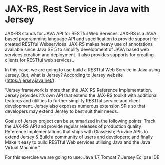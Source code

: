 ﻿# JAX-RS, Rest Service in Java with Jersey

JAX-RS stands for JAVA API for RESTful Web Services. JAX-RS is a JAVA based programming language API and specification to provide support for created RESTful Webservices. JAX-RS makes heavy use of annotations available since Java SE 5 to simplify development of JAVA based web services creation and deployment. It also provides supports for creating clients for RESTful web services..

In this case, we are going to use build a RESTful Web Service in Java using Jersey. But, what is Jersey? According to Jersey website (https://jersey.java.net/): 

"Jersey framework is more than the JAX-RS Reference Implementation. Jersey provides it’s own API that extend the JAX-RS toolkit with additional features and utilities to further simplify RESTful service and client development. Jersey also exposes numerous extension SPIs so that developers may extend Jersey to best suit their needs.

Goals of Jersey project can be summarized in the following points:
Track the JAX-RS API and provide regular releases of production quality Reference Implementations that ships with GlassFish;
Provide APIs to extend Jersey & Build a community of users and developers; and finally
Make it easy to build RESTful Web services utilising Java and the Java Virtual Machine."


For this exercise we are going to use:
Java 1.7
Tomcat 7
Jersey
Eclipse IDE

